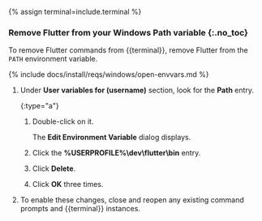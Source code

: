 {% assign terminal=include.terminal %}

### Remove Flutter from your Windows Path variable {:.no_toc}

To remove Flutter commands from {{terminal}},
remove Flutter from the `PATH` environment variable.

{% include docs/install/reqs/windows/open-envvars.md %}

1. Under **User variables for (username)** section,
   look for the **Path** entry.

   {:type="a"}
   1. Double-click on it.

      The **Edit Environment Variable** dialog displays.

   1. Click the **%USERPROFILE%\dev\flutter\bin** entry.

   1. Click **Delete**.

   1. Click **OK** three times.

1. To enable these changes,
   close and reopen any existing command prompts and {{terminal}} instances.

